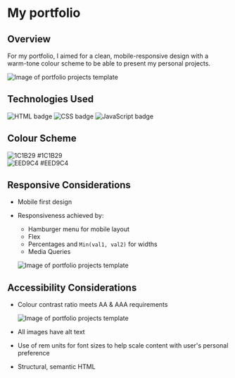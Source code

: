 # My portfolio

## Overview

For my portfolio, I aimed for a clean, mobile-responsive design with a warm-tone colour scheme to be able to present my personal projects.

![Image of portfolio projects template](.Images/portfolio-projects.png)

## Technologies Used

![HTML badge](https://img.shields.io/badge/HTML5-E34F26?style=for-the-badge&logo=html5&logoColor=white)
![CSS badge](https://img.shields.io/badge/CSS3-1572B6?style=for-the-badge&logo=css3&logoColor=white)
![JavaScript badge](https://img.shields.io/badge/JavaScript-F7DF1E?style=for-the-badge&logo=javascript&logoColor=black)

## Colour Scheme

![1C1B29](https://readme-swatches.vercel.app/1C1B29) #1C1B29    
![EED9C4](https://readme-swatches.vercel.app/EED9C4) #EED9C4


## Responsive Considerations

- Mobile first design
- Responsiveness achieved by:
  - Hamburger menu for mobile layout
  - Flex
  - Percentages and `Min(val1, val2)` for widths
  - Media Queries  
  
  ![Image of portfolio projects template](.Images/project-mobile-view.png)


## Accessibility Considerations

- Colour contrast ratio meets AA & AAA requirements

  ![Image of portfolio projects template](.Images/colour-contrast-ratio.png)

- All images have alt text
- Use of rem units for font sizes to help scale content with user's personal preference 
- Structural, semantic HTML
